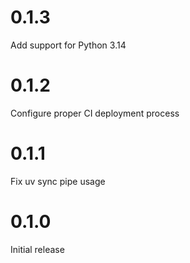 # 0.1.3

Add support for Python 3.14

# 0.1.2

Configure proper CI deployment process

# 0.1.1

Fix uv sync pipe usage

# 0.1.0

Initial release
